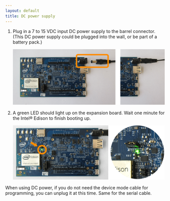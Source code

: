 ```yaml
---
layout: default
title: DC power supply
---
```


1. Plug in a 7 to 15 VDC input DC power supply to the barrel connector.
  (This DC power supply could be plugged into the wall, or be part of a battery pack.)

    ![DC power supply being plugged into power barrel connector](images/ac_power_barrel-before_after.png)

2. A green LED should light up on the expansion board. Wait one minute for the Intel® Edison to finish booting up.

    ![Green LED lit up on expansion board](images/ac_power_barrel-led_on-zoom_in.png)

<div class="callout info" markdown="1">
When using DC power, if you do not need the device mode cable for programming, you can unplug it at this time. Same for the serial cable.
</div>